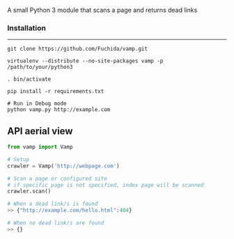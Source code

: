 A small Python 3 module that scans a page and returns dead links

### Installation
--------------
```
git clone https://github.com/Fuchida/vamp.git

virtualenv --distribute --no-site-packages vamp -p /path/to/your/python3

. bin/activate

pip install -r requirements.txt

# Run in Debug mode
python vamp.py http://example.com

```

API aerial view
--------------

```Python
from vamp import Vamp

# Setup
crawler = Vamp('http://webpage.com')

# Scan a page or configured site
# if specific page is not specified, index page will be scanned
crawler.scan()

# When a dead link/s is found
>> {"http://example.com/hello.html":404}

# When no dead link/s are found
>> {}
```
